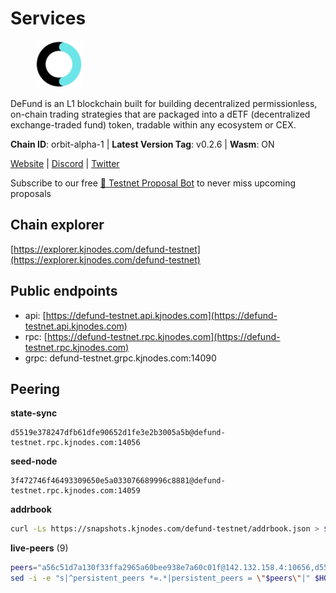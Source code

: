 # Services

<figure><img src="https://raw.githubusercontent.com/kj89/cosmos-images/main/logos/defund.png" alt=""><figcaption></figcaption></figure>

DeFund is an L1 blockchain built for building decentralized permissionless,  on-chain trading strategies that are packaged into a dETF (decentralized  exchange-traded fund) token, tradable within any ecosystem or CEX.

**Chain ID**: orbit-alpha-1 | **Latest Version Tag**: v0.2.6 | **Wasm**: ON

[Website](https://www.defund.app) | [Discord](https://discord.gg/FV26pRPZ3P) | [Twitter](https://twitter.com/defund_finance)



Subscribe to our free [🤖 Testnet Proposal Bot](https://t.me/kjnodes_testnet_proposal_bot) to never miss upcoming proposals


## Chain explorer
[https://explorer.kjnodes.com/defund-testnet](https://explorer.kjnodes.com/defund-testnet)

## Public endpoints

* api: [https://defund-testnet.api.kjnodes.com](https://defund-testnet.api.kjnodes.com)
* rpc: [https://defund-testnet.rpc.kjnodes.com](https://defund-testnet.rpc.kjnodes.com)
* grpc: defund-testnet.grpc.kjnodes.com:14090

## Peering

**state-sync**

```text
d5519e378247dfb61dfe90652d1fe3e2b3005a5b@defund-testnet.rpc.kjnodes.com:14056
```

**seed-node**

```text
3f472746f46493309650e5a033076689996c8881@defund-testnet.rpc.kjnodes.com:14059
```

**addrbook**
```bash
curl -Ls https://snapshots.kjnodes.com/defund-testnet/addrbook.json > $HOME/.defund/config/addrbook.json
```

**live-peers** (9)
```bash
peers="a56c51d7a130f33ffa2965a60bee938e7a60c01f@142.132.158.4:10656,d5519e378247dfb61dfe90652d1fe3e2b3005a5b@65.109.68.190:14056,65b7c9a6fa81e532e701e9179b890b3038a86962@149.102.136.186:27656,195f80fa7d564efd62304bcb7da85f0a50f3d7db@109.123.254.113:26656,7a3c4079964eaca46f63f9a4ba37997ae55bee60@45.85.249.93:27656,f417252166d6508a75371573f3c12e8abca238a5@65.108.108.52:13656,9f8ad11f0fcdd0bbbbbd4fcf54dbcd5e44db041d@109.123.243.13:27656,ae95d629c68b76c7a0f7695b2e63e6c5464ec435@212.90.120.12:27656,7ea4373346eea6b2c4f77655883e915481609028@185.177.116.123:27656"
sed -i -e "s|^persistent_peers *=.*|persistent_peers = \"$peers\"|" $HOME/.defund/config/config.toml
```
